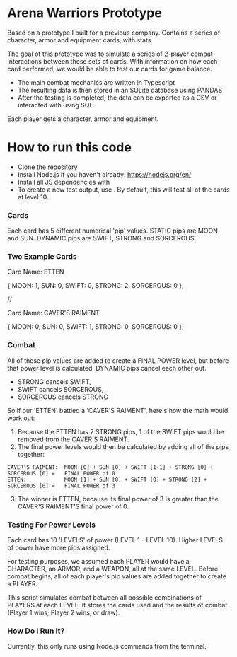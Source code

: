 # Arena Warriors Prototype
Based on a prototype I built for a previous company.  Contains a series of character, armor and equipment cards, with stats.

The goal of this prototype was to simulate a series of 2-player combat interactions between these sets of cards.  With information on how each card performed, we would be able to test our cards for game balance.

- The main combat mechanics are written in Typescript
- The resulting data is then stored in an SQLite database using PANDAS
- After the testing is completed, the data can be exported as a CSV or interacted with using SQL.

Each player gets a character, armor and equipment.

# How to run this code

- Clone the repository
- Install Node.js if you haven't already: https://nodejs.org/en/
- Install all JS dependencies with <npm install>
- To create a new test output, use <npm run cardTest>.  By default, this will test all of the cards at level 10.


### Cards

Each card has 5 different numerical 'pip' values.  STATIC pips are MOON and SUN.  DYNAMIC pips are SWIFT, STRONG and SORCEROUS.

### Two Example Cards

  Card Name: ETTEN
  
  {
    MOON: 1,
    SUN: 0,
    SWIFT: 0,
    STRONG: 2,
    SORCEROUS: 0
  };

//

  Card Name: CAVER'S RAIMENT
  
  {
    MOON: 0,
    SUN: 0,
    SWIFT: 1,
    STRONG: 0,
    SORCEROUS: 0
  };


### Combat

All of these pip values are added to create a FINAL POWER level, but before that power level is calculated, DYNAMIC pips cancel each other out.

  - STRONG cancels SWIFT,
  - SWIFT cancels SORCEROUS,
  - SORCEROUS cancels STRONG

So if our 'ETTEN' battled a 'CAVER'S RAIMENT', here's how the math would work out:

  1. Because the ETTEN has 2 STRONG pips, 1 of the SWIFT pips would be removed from the CAVER'S RAIMENT.
  2. The final power levels would then be calculated by adding all of the pips together:

    CAVER'S RAIMENT:  MOON [0] + SUN [0] + SWIFT [1-1] + STRONG [0] + SORCEROUS [0] =   FINAL POWER of 0
    ETTEN:            MOON [1] + SUN [0] + SWIFT [0] + STRONG [2] + SORCEROUS [0] =   FINAL POWER of 3

  3. The winner is ETTEN, because its final power of 3 is greater than the CAVER'S RAIMENT'S final power of 0.
  
  
### Testing For Power Levels

Each card has 10 'LEVELS' of power (LEVEL 1 - LEVEL 10).  Higher LEVELS of power have more pips assigned.

For testing purposes, we assumed each PLAYER would have a CHARACTER, an ARMOR, and a WEAPON, all at the same LEVEL.  Before combat begins, all of each player's pip values are added together to create a PLAYER.

This script simulates combat between all possible combinations of PLAYERS at each LEVEL.  It stores the cards used and the results of combat (Player 1 wins, Player 2 wins, or draw).

### How Do I Run It?

Currently, this only runs using Node.js commands from the terminal.

